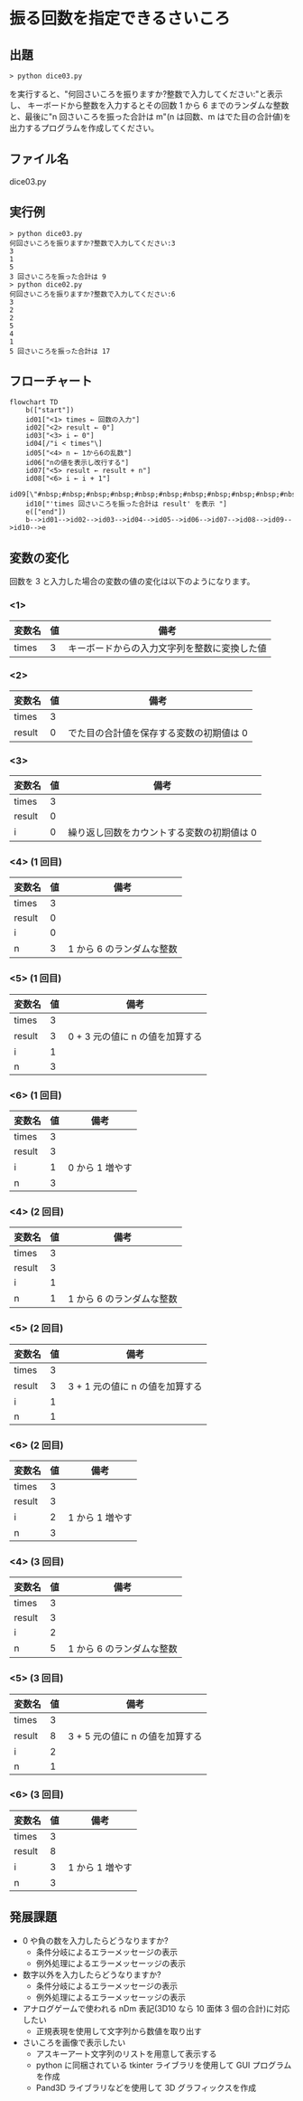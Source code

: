# 振る回数を指定できるさいころ

## 出題

```shell
> python dice03.py
```

を実行すると、"何回さいころを振りますか?整数で入力してください:"と表示し、
キーボードから整数を入力するとその回数 1 から 6 までのランダムな整数と、最後に"n 回さいころを振った合計は m"(n は回数、m はでた目の合計値)を出力するプログラムを作成してください。

## ファイル名

dice03.py

## 実行例

```sell:出力例
> python dice03.py
何回さいころを振りますか?整数で入力してください:3
3
1
5
3 回さいころを振った合計は 9
> python dice02.py
何回さいころを振りますか?整数で入力してください:6
3
2
2
5
4
1
5 回さいころを振った合計は 17

```

## フローチャート

```mermaid
flowchart TD
    b(["start"])
    id01["<1> times ← 回数の入力"]
    id02["<2> result ← 0"]
    id03["<3> i ← 0"]
    id04[/"i < times"\]
    id05["<4> n ← 1から6の乱数"]
    id06["nの値を表示し改行する"]
    id07["<5> result ← result + n"]
    id08["<6> i ← i + 1"]
    id09[\"#nbsp;#nbsp;#nbsp;#nbsp;#nbsp;#nbsp;#nbsp;#nbsp;#nbsp;#nbsp;#nbsp;#nbsp;#nbsp;#nbsp;"/]
    id10["'times 回さいころを振った合計は result' を表示 "]
    e(["end"])
    b-->id01-->id02-->id03-->id04-->id05-->id06-->id07-->id08-->id09-->id10-->e
```

## 変数の変化

回数を 3 と入力した場合の変数の値の変化は以下のようになります。

### <1>

| 変数名 | 値  | 備考                                         |
| ------ | --- | -------------------------------------------- |
| times  | 3   | キーボードからの入力文字列を整数に変換した値 |

### <2>

| 変数名 | 値  | 備考                                     |
| ------ | --- | ---------------------------------------- |
| times  | 3   |                                          |
| result | 0   | でた目の合計値を保存する変数の初期値は 0 |

### <3>

| 変数名 | 値  | 備考                                       |
| ------ | --- | ------------------------------------------ |
| times  | 3   |                                            |
| result | 0   |                                            |
| i      | 0   | 繰り返し回数をカウントする変数の初期値は 0 |

### <4> (1 回目)

| 変数名 | 値  | 備考                      |
| ------ | --- | ------------------------- |
| times  | 3   |                           |
| result | 0   |                           |
| i      | 0   |                           |
| n      | 3   | 1 から 6 のランダムな整数 |

### <5> (1 回目)

| 変数名 | 値  | 備考                            |
| ------ | --- | ------------------------------- |
| times  | 3   |                                 |
| result | 3   | 0 + 3 元の値に n の値を加算する |
| i      | 1   |                                 |
| n      | 3   |                                 |

### <6> (1 回目)

| 変数名 | 値  | 備考            |
| ------ | --- | --------------- |
| times  | 3   |                 |
| result | 3   |                 |
| i      | 1   | 0 から 1 増やす |
| n      | 3   |                 |

### <4> (2 回目)

| 変数名 | 値  | 備考                      |
| ------ | --- | ------------------------- |
| times  | 3   |                           |
| result | 3   |                           |
| i      | 1   |                           |
| n      | 1   | 1 から 6 のランダムな整数 |

### <5> (2 回目)

| 変数名 | 値  | 備考                            |
| ------ | --- | ------------------------------- |
| times  | 3   |                                 |
| result | 3   | 3 + 1 元の値に n の値を加算する |
| i      | 1   |                                 |
| n      | 1   |                                 |

### <6> (2 回目)

| 変数名 | 値  | 備考            |
| ------ | --- | --------------- |
| times  | 3   |                 |
| result | 3   |                 |
| i      | 2   | 1 から 1 増やす |
| n      | 3   |                 |

### <4> (3 回目)

| 変数名 | 値  | 備考                      |
| ------ | --- | ------------------------- |
| times  | 3   |                           |
| result | 3   |                           |
| i      | 2   |                           |
| n      | 5   | 1 から 6 のランダムな整数 |

### <5> (3 回目)

| 変数名 | 値  | 備考                            |
| ------ | --- | ------------------------------- |
| times  | 3   |                                 |
| result | 8   | 3 + 5 元の値に n の値を加算する |
| i      | 2   |                                 |
| n      | 1   |                                 |

### <6> (3 回目)

| 変数名 | 値  | 備考            |
| ------ | --- | --------------- |
| times  | 3   |                 |
| result | 8   |                 |
| i      | 3   | 1 から 1 増やす |
| n      | 3   |                 |

## 発展課題

- 0 や負の数を入力したらどうなりますか?
  - 条件分岐によるエラーメッセージの表示
  - 例外処理によるエラーメッセーッジの表示
- 数字以外を入力したらどうなりますか?
  - 条件分岐によるエラーメッセージの表示
  - 例外処理によるエラーメッセーッジの表示
- アナログゲームで使われる nDm 表記(3D10 なら 10 面体 3 個の合計)に対応したい
  - 正規表現を使用して文字列から数値を取り出す
- さいころを画像で表示したい
  - アスキーアート文字列のリストを用意して表示する
  - python に同梱されている tkinter ライブラリを使用して GUI プログラムを作成
  - Pand3D ライブラリなどを使用して 3D グラフィックスを作成

